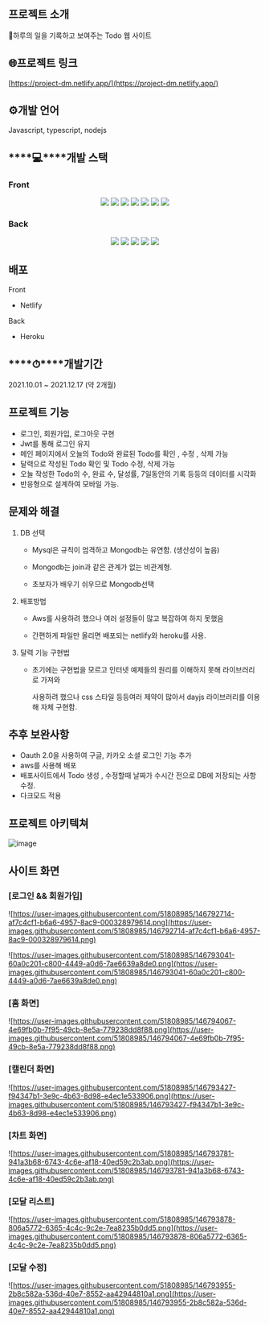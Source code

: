 ## 프로젝트 소개

📅하루의 일을 기록하고 보여주는 Todo 웹 사이트

## 🌐프로젝트 링크

[https://project-dm.netlify.app/](https://project-dm.netlify.app/)

## ⚙️개발 언어

Javascript, typescript, nodejs

## ****💻****개발 스택

### Front
<p align='center'>
    <img src="https://img.shields.io/badge/Typescript-v4.4.3-blue?logo=typescript"/>
    <img src="https://img.shields.io/badge/React-v17.0.2-blue?logo=React"/>
    <img src="https://img.shields.io/badge/styled components-v5.3.1-pink?logo=react">
<!--     <img src="https://img.shields.io/badge/redux-v4.1.1-blue?logo=react"> -->
<!--     <img src="https://img.shields.io/badge/react redux-v7.2.5-blue?logo=react"> -->
    <img src="https://img.shields.io/badge/redux toolkit-v1.6.2-blue?logo=react">
<!--     <img src="https://img.shields.io/badge/redux persist-v6.0.0-blue?logo=react"> -->
    <img src="https://img.shields.io/badge/redux saga-v1.1.3-blue?logo=react">
    <img src="https://img.shields.io/badge/dayjs-v1.10.7-blue?logo=dayjs">
    <img src="https://img.shields.io/badge/chartjs-v3.5.1-blue?logo=chartjs">
</p>
<!-- React, styled-components, react-chartjs-2, typescript, redux, react-redux, redux toolkit, redux-persist, redux-saga -->

### Back
<p align='center'>
    <img src="https://img.shields.io/badge/Express-v4.17.1-aaa?logo=express">
    <img src="https://img.shields.io/badge/Mongodb-v5.0.3-critical?logo=mongodb">
    <img src="https://img.shields.io/badge/mongoose-v6.0.13-critical?logo=mongodb">
    <img src="https://img.shields.io/badge/JWT-v8.5.1-critical?logo=jsonwebtoken">
    <img src="https://img.shields.io/badge/bcrypt-v5.0.1-critical?logo=bcrypt">
</p>

## 배포

Front

- Netlify

Back

- Heroku

## ****⏱****개발기간

2021.10.01 ~ 2021.12.17 (약 2개월)

## 프로젝트 기능

- 로그인, 회원가입, 로그아웃 구현
- Jwt를 통해 로그인 유지
- 메인 페이지에서 오늘의 Todo와 완료된 Todo를 확인 , 수정 , 삭제 가능
- 달력으로 작성된 Todo 확인 및 Todo 수정, 삭제 가능
- 오늘 작성한 Todo의 수, 완료 수, 달성률, 7일동안의 기록 등등의 데이터를 시각화
- 반응형으로 설계하여 모바일 가능.

## 문제와 해결

1. DB 선택

    - Mysql은 규칙이 엄격하고 Mongodb는 유연함. (생산성이 높음)

    - Mongodb는 join과 같은 관계가 없는 비관계형.

    - 초보자가 배우기 쉬우므로 Mongodb선택

1. 배포방법

    - Aws를 사용하려 했으나 여러 설정들이 많고 복잡하여 하지 못했음

     - 간편하게 파일만 올리면 배포되는 netlify와 heroku를 사용.

1. 달력 기능 구현법

    - 초기에는 구현법을 모르고 인터넷 예제들의 원리를 이해하지 못해 라이브러리로 가져와 

      사용하려 했으나 css 스타일 등등여러 제약이 많아서 dayjs 라이브러리를 이용해 자체 구현함.

## 추후 보완사항

- Oauth 2.0을 사용하여 구글, 카카오 소셜 로그인 기능 추가
- aws를 사용해 배포
- 배포사이트에서 Todo 생성 , 수정할때 날짜가 수시간 전으로 DB에 저장되는 사항수정.
- 다크모드 적용

## 프로젝트 아키텍쳐

![image](https://user-images.githubusercontent.com/51808985/159106580-58764cba-eb5a-48ea-85aa-0abc87ec8a24.png)

## 사이트 화면

### **[로그인 && 회원가입]**

![https://user-images.githubusercontent.com/51808985/146792714-af7c4cf1-b6a6-4957-8ac9-000328979614.png](https://user-images.githubusercontent.com/51808985/146792714-af7c4cf1-b6a6-4957-8ac9-000328979614.png)

![https://user-images.githubusercontent.com/51808985/146793041-60a0c201-c800-4449-a0d6-7ae6639a8de0.png](https://user-images.githubusercontent.com/51808985/146793041-60a0c201-c800-4449-a0d6-7ae6639a8de0.png)

### **[홈 화면]**

![https://user-images.githubusercontent.com/51808985/146794067-4e69fb0b-7f95-49cb-8e5a-779238dd8f88.png](https://user-images.githubusercontent.com/51808985/146794067-4e69fb0b-7f95-49cb-8e5a-779238dd8f88.png)

### **[캘린더 화면]**

![https://user-images.githubusercontent.com/51808985/146793427-f94347b1-3e9c-4b63-8d98-e4ec1e533906.png](https://user-images.githubusercontent.com/51808985/146793427-f94347b1-3e9c-4b63-8d98-e4ec1e533906.png)

### **[차트 화면]**

![https://user-images.githubusercontent.com/51808985/146793781-941a3b68-6743-4c6e-af18-40ed59c2b3ab.png](https://user-images.githubusercontent.com/51808985/146793781-941a3b68-6743-4c6e-af18-40ed59c2b3ab.png)

### **[모달 리스트]**

![https://user-images.githubusercontent.com/51808985/146793878-806a5772-6365-4c4c-9c2e-7ea8235b0dd5.png](https://user-images.githubusercontent.com/51808985/146793878-806a5772-6365-4c4c-9c2e-7ea8235b0dd5.png)

### **[모달 수정]**

![https://user-images.githubusercontent.com/51808985/146793955-2b8c582a-536d-40e7-8552-aa42944810a1.png](https://user-images.githubusercontent.com/51808985/146793955-2b8c582a-536d-40e7-8552-aa42944810a1.png)

<!-- 
## 사이트 화면
![image](https://user-images.githubusercontent.com/51808985/146792714-af7c4cf1-b6a6-4957-8ac9-000328979614.png)
![image](https://user-images.githubusercontent.com/51808985/146793041-60a0c201-c800-4449-a0d6-7ae6639a8de0.png)
### [로그인 && 회원가입]

![image](https://user-images.githubusercontent.com/51808985/146794067-4e69fb0b-7f95-49cb-8e5a-779238dd8f88.png)
### [홈 화면]

![image](https://user-images.githubusercontent.com/51808985/146793427-f94347b1-3e9c-4b63-8d98-e4ec1e533906.png)
### [캘린더 화면]

![image](https://user-images.githubusercontent.com/51808985/146793781-941a3b68-6743-4c6e-af18-40ed59c2b3ab.png)
### [차트 화면]

![image](https://user-images.githubusercontent.com/51808985/146793878-806a5772-6365-4c4c-9c2e-7ea8235b0dd5.png)
### [모달 리스트]

![image](https://user-images.githubusercontent.com/51808985/146793955-2b8c582a-536d-40e7-8552-aa42944810a1.png)
### [모달 수정] -->

